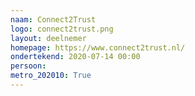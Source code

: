 ```yaml
---
naam: Connect2Trust
logo: connect2trust.png
layout: deelnemer
homepage: https://www.connect2trust.nl/
ondertekend: 2020-07-14 00:00
persoon:
metro_202010: True
---
```

